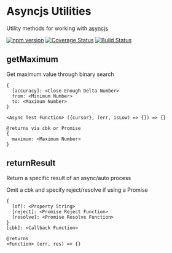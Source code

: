 # Asyncjs Utilities

Utility methods for working with [asyncjs](http://caolan.github.io/async/v3/)

[![npm version](https://badge.fury.io/js/asyncjs-util.svg)](https://badge.fury.io/js/asyncjs-util)
[![Coverage Status](https://coveralls.io/repos/github/alexbosworth/asyncjs-util/badge.svg?branch=master)](https://coveralls.io/github/alexbosworth/asyncjs-util?branch=master)
[![Build Status](https://travis-ci.org/alexbosworth/asyncjs-util.svg?branch=master)](https://travis-ci.org/alexbosworth/asyncjs-util)

## getMaximum

Get maximum value through binary search

    {
      [accuracy]: <Close Enough Delta Number>
      from: <Minimum Number>
      to: <Maximum Number>
    }

    <Async Test Function> ({cursor}, (err, isLow) => {}) => {}

    @returns via cbk or Promise
    {
      maximum: <Maximum Number>
    }

## returnResult

Return a specific result of an async/auto process

Omit a cbk and specify reject/resolve if using a Promise

    {
      [of]: <Property String>
      [reject]: <Promise Reject Function>
      [resolve]: <Promise Resolve Function>
    }
    [cbk]: <Callback Function>

    @returns
    <Function> (err, res) => {}

